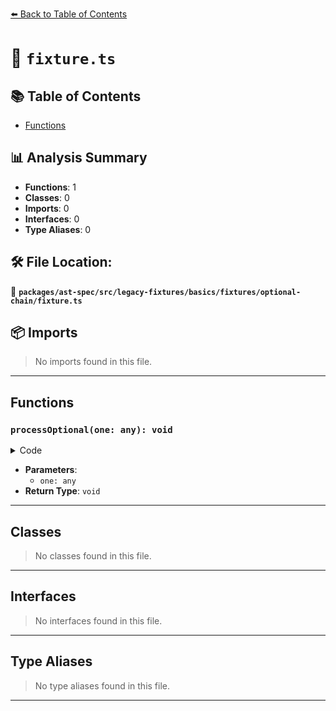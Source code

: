 [⬅️ Back to Table of Contents](../../../../../../../index.md)

# 📄 `fixture.ts`

## 📚 Table of Contents

- [Functions](#functions)

## 📊 Analysis Summary

- **Functions**: 1
- **Classes**: 0
- **Imports**: 0
- **Interfaces**: 0
- **Type Aliases**: 0

## 🛠️ File Location:
📂 **`packages/ast-spec/src/legacy-fixtures/basics/fixtures/optional-chain/fixture.ts`**

## 📦 Imports

> No imports found in this file.


---

## Functions

### `processOptional(one: any): void`

<details><summary>Code</summary>

```ts
function processOptional(one?: any) {
  one?.two;
  one?.two.three;
  one.two?.three;
  one.two?.three.four;
  one.two?.three?.four;
}
```
</details>

- **Parameters**:
  - `one: any`
- **Return Type**: `void`

---

## Classes

> No classes found in this file.


---

## Interfaces

> No interfaces found in this file.


---

## Type Aliases

> No type aliases found in this file.


---